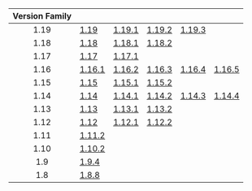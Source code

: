 | Version Family | | | | | |
|:---:|---|---|---|---|---|
| 1.19 | [1.19](https://github.com/BaldGang/spigot-build/releases/download/20230304/spigot-1.19.jar) | [1.19.1](https://github.com/BaldGang/spigot-build/releases/download/20230304/spigot-1.19.1.jar) | [1.19.2](https://github.com/BaldGang/spigot-build/releases/download/20230304/spigot-1.19.2.jar) | [1.19.3](https://github.com/BaldGang/spigot-build/releases/download/20230304/spigot-1.19.3.jar) | |
| 1.18 | [1.18](https://github.com/BaldGang/spigot-build/releases/download/20230304/spigot-1.18.jar) | [1.18.1](https://github.com/BaldGang/spigot-build/releases/download/20230304/spigot-1.18.1.jar) | [1.18.2](https://github.com/BaldGang/spigot-build/releases/download/20230304/spigot-1.18.2.jar) | | |
| 1.17 | [1.17](https://github.com/BaldGang/spigot-build/releases/download/20230304/spigot-1.17.jar) | [1.17.1](https://github.com/BaldGang/spigot-build/releases/download/20230304/spigot-1.17.1.jar) | | | |
| 1.16 | [1.16.1](https://github.com/BaldGang/spigot-build/releases/download/20230304/spigot-1.16.1.jar) | [1.16.2](https://github.com/BaldGang/spigot-build/releases/download/20230304/spigot-1.16.2.jar) | [1.16.3](https://github.com/BaldGang/spigot-build/releases/download/20230304/spigot-1.16.3.jar) | [1.16.4](https://github.com/BaldGang/spigot-build/releases/download/20230304/spigot-1.16.4.jar) | [1.16.5](https://github.com/BaldGang/spigot-build/releases/download/20230304/spigot-1.16.5.jar) |
| 1.15 | [1.15](https://github.com/BaldGang/spigot-build/releases/download/20230304/spigot-1.15.jar) | [1.15.1](https://github.com/BaldGang/spigot-build/releases/download/20230304/spigot-1.15.1.jar) | [1.15.2](https://github.com/BaldGang/spigot-build/releases/download/20230304/spigot-1.15.2.jar) | | |
| 1.14 | [1.14](https://github.com/BaldGang/spigot-build/releases/download/20230304/spigot-1.14.jar) | [1.14.1](https://github.com/BaldGang/spigot-build/releases/download/20230304/spigot-1.14.1.jar) | [1.14.2](https://github.com/BaldGang/spigot-build/releases/download/20230304/spigot-1.14.2.jar) | [1.14.3](https://github.com/BaldGang/spigot-build/releases/download/20230304/spigot-1.14.3.jar) | [1.14.4](https://github.com/BaldGang/spigot-build/releases/download/20230304/spigot-1.14.4.jar) |
| 1.13 | [1.13](https://github.com/BaldGang/spigot-build/releases/download/20230304/spigot-1.13.jar) | [1.13.1](https://github.com/BaldGang/spigot-build/releases/download/20230304/spigot-1.13.1.jar) | [1.13.2](https://github.com/BaldGang/spigot-build/releases/download/20230304/spigot-1.13.2.jar) | | |
| 1.12 | [1.12](https://github.com/BaldGang/spigot-build/releases/download/20230304/spigot-1.12.jar) | [1.12.1](https://github.com/BaldGang/spigot-build/releases/download/20230304/spigot-1.12.1.jar) | [1.12.2](https://github.com/BaldGang/spigot-build/releases/download/20230304/spigot-1.12.2.jar) | | |
| 1.11 | [1.11.2](https://github.com/BaldGang/spigot-build/releases/download/20230304/spigot-1.11.2.jar) | | | | |
| 1.10 | [1.10.2](https://github.com/BaldGang/spigot-build/releases/download/20230304/spigot-1.10.2.jar) | | | | |
| 1.9 | [1.9.4](https://github.com/BaldGang/spigot-build/releases/download/20230304/spigot-1.9.4.jar) | | | | |
| 1.8 | [1.8.8](https://github.com/BaldGang/spigot-build/releases/download/20230304/spigot-1.8.8.jar) | | | | |
